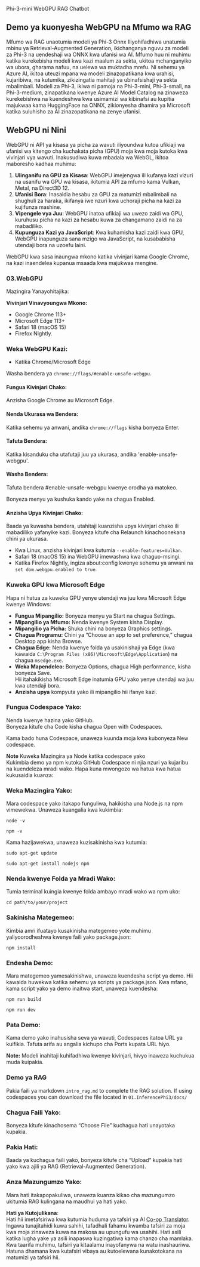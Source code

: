 <!--
CO_OP_TRANSLATOR_METADATA:
{
  "original_hash": "4aac6b8a5dcbbe9a32b47be30340cac2",
  "translation_date": "2025-05-09T05:21:52+00:00",
  "source_file": "code/08.RAG/rag_webgpu_chat/README.md",
  "language_code": "sw"
}
-->
Phi-3-mini WebGPU RAG Chatbot

## Demo ya kuonyesha WebGPU na Mfumo wa RAG  
Mfumo wa RAG unaotumia modeli ya Phi-3 Onnx Iliyohifadhiwa unatumia mbinu ya Retrieval-Augmented Generation, ikichanganya nguvu za modeli za Phi-3 na uendeshaji wa ONNX kwa ufanisi wa AI. Mfumo huu ni muhimu katika kurekebisha modeli kwa kazi maalum za sekta, ukitoa mchanganyiko wa ubora, gharama nafuu, na uelewa wa muktadha mrefu. Ni sehemu ya Azure AI, ikitoa uteuzi mpana wa modeli zinazopatikana kwa urahisi, kujaribiwa, na kutumika, zikizingatia mahitaji ya ubinafsishaji ya sekta mbalimbali. Modeli za Phi-3, ikiwa ni pamoja na Phi-3-mini, Phi-3-small, na Phi-3-medium, zinapatikana kwenye Azure AI Model Catalog na zinaweza kurekebishwa na kuendeshwa kwa usimamizi wa kibinafsi au kupitia majukwaa kama HuggingFace na ONNX, zikionyesha dhamira ya Microsoft katika suluhisho za AI zinazopatikana na zenye ufanisi.

## WebGPU ni Nini  
WebGPU ni API ya kisasa ya picha za wavuti iliyoundwa kutoa ufikiaji wa ufanisi wa kitengo cha kuchakata picha (GPU) moja kwa moja kutoka kwa vivinjari vya wavuti. Inakusudiwa kuwa mbadala wa WebGL, ikitoa maboresho kadhaa muhimu:

1. **Ulinganifu na GPU za Kisasa**: WebGPU imejengwa ili kufanya kazi vizuri na usanifu wa GPU wa kisasa, ikitumia API za mfumo kama Vulkan, Metal, na Direct3D 12.  
2. **Ufanisi Bora**: Inasaidia hesabu za GPU za matumizi mbalimbali na shughuli za haraka, ikifanya iwe nzuri kwa uchoraji picha na kazi za kujifunza mashine.  
3. **Vipengele vya Juu**: WebGPU inatoa ufikiaji wa uwezo zaidi wa GPU, kuruhusu picha na kazi za hesabu kuwa za changamano zaidi na za mabadiliko.  
4. **Kupunguza Kazi ya JavaScript**: Kwa kuhamisha kazi zaidi kwa GPU, WebGPU inapunguza sana mzigo wa JavaScript, na kusababisha utendaji bora na uzoefu laini.

WebGPU kwa sasa inaungwa mkono katika vivinjari kama Google Chrome, na kazi inaendelea kupanua msaada kwa majukwaa mengine.

### 03.WebGPU  
Mazingira Yanayohitajika:

**Vivinjari Vinavyoungwa Mkono:**  
- Google Chrome 113+  
- Microsoft Edge 113+  
- Safari 18 (macOS 15)  
- Firefox Nightly.

### Weka WebGPU Kazi:

- Katika Chrome/Microsoft Edge  

Washa bendera ya `chrome://flags/#enable-unsafe-webgpu`.

#### Fungua Kivinjari Chako:  
Anzisha Google Chrome au Microsoft Edge.

#### Nenda Ukurasa wa Bendera:  
Katika sehemu ya anwani, andika `chrome://flags` kisha bonyeza Enter.

#### Tafuta Bendera:  
Katika kisanduku cha utafutaji juu ya ukurasa, andika 'enable-unsafe-webgpu'.

#### Washa Bendera:  
Tafuta bendera #enable-unsafe-webgpu kwenye orodha ya matokeo.

Bonyeza menyu ya kushuka kando yake na chagua Enabled.

#### Anzisha Upya Kivinjari Chako:  

Baada ya kuwasha bendera, utahitaji kuanzisha upya kivinjari chako ili mabadiliko yafanyike kazi. Bonyeza kitufe cha Relaunch kinachoonekana chini ya ukurasa.

- Kwa Linux, anzisha kivinjari kwa kutumia `--enable-features=Vulkan`.  
- Safari 18 (macOS 15) ina WebGPU imewashwa kwa chaguo-msingi.  
- Katika Firefox Nightly, ingiza about:config kwenye sehemu ya anwani na `set dom.webgpu.enabled to true`.

### Kuweka GPU kwa Microsoft Edge  

Hapa ni hatua za kuweka GPU yenye utendaji wa juu kwa Microsoft Edge kwenye Windows:

- **Fungua Mipangilio:** Bonyeza menyu ya Start na chagua Settings.  
- **Mipangilio ya Mfumo:** Nenda kwenye System kisha Display.  
- **Mipangilio ya Picha:** Shuka chini na bonyeza Graphics settings.  
- **Chagua Programu:** Chini ya “Choose an app to set preference,” chagua Desktop app kisha Browse.  
- **Chagua Edge:** Nenda kwenye folda ya usakinishaji ya Edge (kwa kawaida `C:\Program Files (x86)\Microsoft\Edge\Application`) na chagua `msedge.exe`.  
- **Weka Mapendeleo:** Bonyeza Options, chagua High performance, kisha bonyeza Save.  
Hii itahakikisha Microsoft Edge inatumia GPU yako yenye utendaji wa juu kwa utendaji bora.  
- **Anzisha upya** kompyuta yako ili mipangilio hii ifanye kazi.

### Fungua Codespace Yako:  
Nenda kwenye hazina yako GitHub.  
Bonyeza kitufe cha Code kisha chagua Open with Codespaces.

Kama bado huna Codespace, unaweza kuunda moja kwa kubonyeza New codespace.

**Note** Kuweka Mazingira ya Node katika codespace yako  
Kukimbia demo ya npm kutoka GitHub Codespace ni njia nzuri ya kujaribu na kuendeleza mradi wako. Hapa kuna mwongozo wa hatua kwa hatua kukusaidia kuanza:

### Weka Mazingira Yako:  
Mara codespace yako itakapo funguliwa, hakikisha una Node.js na npm vimewekwa. Unaweza kuangalia kwa kukimbia:  
```
node -v
```  
```
npm -v
```

Kama hazijawekwa, unaweza kuzisakinisha kwa kutumia:  
```
sudo apt-get update
```  
```
sudo apt-get install nodejs npm
```

### Nenda kwenye Folda ya Mradi Wako:  
Tumia terminal kuingia kwenye folda ambayo mradi wako wa npm uko:  
```
cd path/to/your/project
```

### Sakinisha Mategemeo:  
Kimbia amri ifuatayo kusakinisha mategemeo yote muhimu yaliyoorodheshwa kwenye faili yako package.json:

```
npm install
```

### Endesha Demo:  
Mara mategemeo yamesakinishwa, unaweza kuendesha script ya demo. Hii kawaida huwekwa katika sehemu ya scripts ya package.json. Kwa mfano, kama script yako ya demo inaitwa start, unaweza kuendesha:

```
npm run build
```  
```
npm run dev
```

### Pata Demo:  
Kama demo yako inahusisha seva ya wavuti, Codespaces itatoa URL ya kuifikia. Tafuta arifa au angalia kichupo cha Ports kupata URL hiyo.

**Note:** Modeli inahitaji kuhifadhiwa kwenye kivinjari, hivyo inaweza kuchukua muda kuipakia.

### Demo ya RAG  
Pakia faili ya markdown `intro_rag.md` to complete the RAG solution. If using codespaces you can download the file located in `01.InferencePhi3/docs/`

### Chagua Faili Yako:  
Bonyeza kitufe kinachosema “Choose File” kuchagua hati unayotaka kupakia.

### Pakia Hati:  
Baada ya kuchagua faili yako, bonyeza kitufe cha “Upload” kupakia hati yako kwa ajili ya RAG (Retrieval-Augmented Generation).

### Anza Mazungumzo Yako:  
Mara hati itakapopakuliwa, unaweza kuanza kikao cha mazungumzo ukitumia RAG kulingana na maudhui ya hati yako.

**Hati ya Kutojulikana**:  
Hati hii imetafsiriwa kwa kutumia huduma ya tafsiri ya AI [Co-op Translator](https://github.com/Azure/co-op-translator). Ingawa tunajitahidi kuwa sahihi, tafadhali fahamu kwamba tafsiri za moja kwa moja zinaweza kuwa na makosa au upungufu wa usahihi. Hati asili katika lugha yake ya asili inapaswa kuzingatiwa kama chanzo cha mamlaka. Kwa taarifa muhimu, tafsiri ya kitaalamu inayofanywa na watu inashauriwa. Hatuna dhamana kwa kutafsiri vibaya au kutoelewana kunakotokana na matumizi ya tafsiri hii.